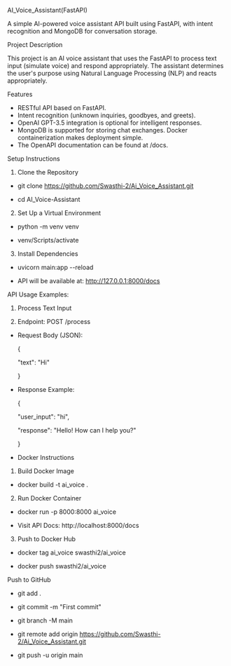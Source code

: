 AI_Voice_Assistant(FastAPI)

A simple AI-powered voice assistant API built using FastAPI, with intent recognition and MongoDB for conversation storage.

Project Description

This project is an AI voice assistant that uses the FastAPI to process text input (simulate voice) and respond appropriately. The assistant determines the user's purpose using Natural Language Processing (NLP) and reacts appropriately.

Features

* RESTful API based on FastAPI.
* Intent recognition (unknown inquiries, goodbyes, and greets).
* OpenAI GPT-3.5 integration is optional for intelligent responses.
* MongoDB is supported for storing chat exchanges. Docker containerization makes deployment simple.
* The OpenAPI documentation can be found at /docs.

Setup Instructions

1. Clone the Repository

* git clone https://github.com/Swasthi-2/Ai_Voice_Assistant.git

* cd AI_Voice-Assistant

2. Set Up a Virtual Environment

* python -m venv venv

* venv/Scripts/activate

3. Install Dependencies

* uvicorn main:app --reload

* API will be available at: http://127.0.0.1:8000/docs

API Usage Examples:

1. Process Text Input
   
2. Endpoint: POST /process

* Request Body (JSON):

  {

     "text": "Hi"
  
  }

* Response Example:

  {

     "user_input": "hi",
  
     "response": "Hello! How can I help you?"
  
  }


* Docker Instructions

1. Build Docker Image

* docker build -t ai_voice .

2. Run Docker Container

* docker run -p 8000:8000 ai_voice

* Visit API Docs: http://localhost:8000/docs

3. Push to Docker Hub

* docker tag ai_voice swasthi2/ai_voice

* docker push swasthi2/ai_voice

Push to GitHub

* git add .

* git commit -m "First commit"

* git branch -M main

* git remote add origin https://github.com/Swasthi-2/Ai_Voice_Assistant.git

* git push -u origin main










